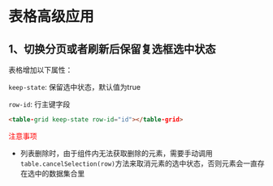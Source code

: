 # 表格高级应用


## 1、切换分页或者刷新后保留复选框选中状态

表格增加以下属性：

`keep-state`: 保留选中状态，默认值为true

`row-id`: 行主键字段

```html
<table-grid keep-state row-id="id"></table-grid>
```

<font color="red">注意事项</font>
+ 列表删除时，由于组件内无法获取删除的元素，需要手动调用`table.cancelSelection(row)`方法来取消元素的选中状态，否则元素会一直存在选中的数据集合里







